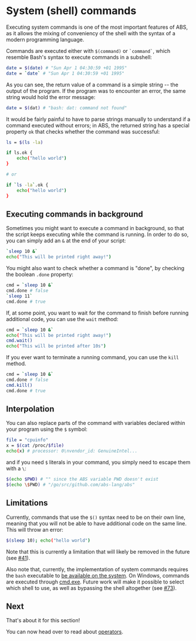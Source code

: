 # System (shell) commands

Executing system commands is one of the most important features
of ABS, as it allows the mixing of conveniency of the shell with
the syntax of a modern programming language.

Commands are executed either with `$(command)` or `` `command` ``,
which resemble Bash's syntax to execute commands in a subshell:

``` bash
date = $(date) # "Sun Apr 1 04:30:59 +01 1995"
date = `date` # "Sun Apr 1 04:30:59 +01 1995"
```

As you can see, the return value of a command is a simple
string -- the output of the program. If the program was to
encounter an error, the same string would hold the error
message:

``` bash
date = $(dat) # "bash: dat: command not found"
```

It would be fairly painful to have to parse strings
manually to understand if a command executed without errors;
in ABS, the returned string has a special property `ok` that
checks whether the command was successful:

``` bash
ls = $(ls -la)

if ls.ok {
    echo("hello world")
}

# or

if `ls -la`.ok {
    echo("hello world")
}
```

## Executing commands in background

Sometimes you might want to execute a command in
background, so that the script keeps executing
while the command is running. In order to do so,
you can simply add an `&` at the end of your script:

``` bash
`sleep 10 &`
echo("This will be printed right away!")
```

You might also want to check whether a command
is "done", by checking the boolean `.done` property:

``` bash
cmd = `sleep 10 &`
cmd.done # false
`sleep 11`
cmd.done # true
```

If, at some point, you want to wait for the command
to finish before running additional code, you can
use the `wait` method:

``` bash
cmd = `sleep 10 &`
echo("This will be printed right away!")
cmd.wait()
echo("This will be printed after 10s")
```

If you ever want to terminate a running command, you can
use the `kill` method.

``` bash
cmd = `sleep 10 &`
cmd.done # false
cmd.kill()
cmd.done # true
```

## Interpolation

You can also replace parts of the command with variables
declared within your program using the `$` symbol:

``` bash
file = "cpuinfo"
x = $(cat /proc/$file)
echo(x) # processor: 0\nvendor_id: GenuineIntel...
```

and if you need `$` literals in your command, you
simply need to escape them with a `\`:

``` bash
$(echo $PWD) # "" since the ABS variable PWD doesn't exist
$(echo \$PWD) # "/go/src/github.com/abs-lang/abs"
```

## Limitations

Currently, commands that use the `$()` syntax need to be
on their own line, meaning that you will not
be able to have additional code on the same line.
This will throw an error:

``` bash
$(sleep 10); echo("hello world")
```

Note that this is currently a limitation that will likely
be removed in the future (see [#41](https://github.com/abs-lang/abs/issues/41)).

Also note that, currently, the implementation of system commands
requires the `bash` executable to [be available on the system](https://github.com/abs-lang/abs/blob/5b5b0abf3115a5dd4dfe8485501f8765985ad0db/evaluator/evaluator.go#L696-L722).
On Windows, commands are executed through [cmd.exe](https://github.com/abs-lang/abs/blob/ee793641be09ad8572c3e913fef8468f69b0c0a2/evaluator/evaluator.go#L1101-L1103).
Future work will make it possible to select which shell to use,
as well as bypassing the shell altogether (see [#73](https://github.com/abs-lang/abs/issues/73)).

## Next

That's about it for this section!

You can now head over to read about [operators](/syntax/operators).